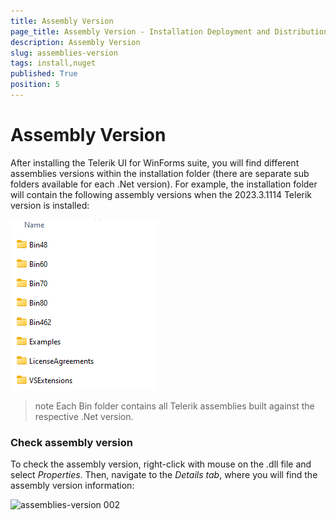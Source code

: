 ```yaml
---
title: Assembly Version
page_title: Assembly Version - Installation Deployment and Distribution
description: Assembly Version
slug: assemblies-version
tags: install,nuget
published: True
position: 5
---
```


# Assembly Version 

After installing the Telerik UI for WinForms suite, you will find different assemblies versions within the installation folder (there are separate sub folders available for each .Net version). For example, the installation folder will contain the following assembly versions when the 2023.3.1114 Telerik version is installed:

![assemblies-version 001](images/assemblies-version001.png)

>note Each Bin folder contains all Telerik assemblies built against the respective .Net version. 

### Check assembly version

To check the assembly version, right-click with mouse on the .dll file and select *Properties*. Then, navigate to the *Details tab*, where you will find the assembly version information:

![assemblies-version 002](images/assemblies-version002.png)

